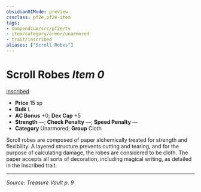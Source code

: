 ```yaml
---
obsidianUIMode: preview
cssclass: pf2e,pf2e-item
tags:
- compendium/src/pf2e/tv
- item/category/armor/unarmored
- trait/inscribed
aliases: ["Scroll Robes"]
---
```

# Scroll Robes *Item 0*  
[inscribed](inscribed-tv.md "Inscribed Armor Trait")  

- **Price** 15 sp
- **Bulk** L
- **AC Bonus** +0; **Dex Cap** +5
- **Strength** —; **Check Penalty** —; **Speed Penalty** —
- **Category** Unarmored; **Group** Cloth 

Scroll robes are composed of paper alchemically treated for strength and flexibility. A layered structure prevents cutting and tearing, and for the purpose of calculating damage, the robes are considered to be cloth. The paper accepts all sorts of decoration, including magical writing, as detailed in the inscribed trait.


---
*Source: Treasure Vault p. 9*